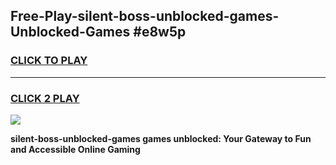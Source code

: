 
## Free-Play-silent-boss-unblocked-games-Unblocked-Games #e8w5p
<h3>
<a href="https://news.freeplayer.one?title=silent-boss-unblocked-games&ref=8M">CLICK TO PLAY</a></h3>
<hr>

<h3>
<a href="https://news.freeplayer.one?title=silent-boss-unblocked-games&ref=8M">CLICK 2 PLAY</a>
  
</h3>

<a href="https://news.freeplayer.one?title=silent-boss-unblocked-games&ref=8M"><img src="https://clearcache.store/games.png"></a>


**silent-boss-unblocked-games games unblocked: Your Gateway to Fun and Accessible Online Gaming**
